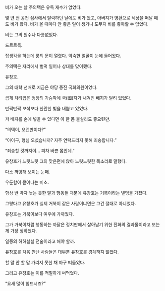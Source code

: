 비가 오는 날 주의택은 유독 재수가 없었다.

몇 년 전 공천 심사에서 탈락하던 날에도 비가 왔고, 아버지가 병환으로 세상을 떠날 때도 비가 왔다. 비가 올 때마다 안 좋은 일이 생기니 도무지 비를 좋아할 수 없었다.

비는 그의 원수나 다름없었다.

드르르륵.

잡생각을 하는데 룸의 문이 열렸다. 익숙한 얼굴이 눈에 들어왔다.

주의택은 자리에서 벌떡 일어나 상대를 맞이했다.

유창호.

그의 대학 선배로 지금은 야당 중진 국회의원이었다.

곱게 차려입은 정장의 가슴팍에 국(國)자가 새겨진 배지가 달려 있었다.

반짝반짝 보석보다 찬란한 빛을 내뿜고 있었다.

저 배지를 손에 넣을 수 있다면 이 한 몸 불살라도 좋으련만.

“의택이, 오랜만이다?”

“아이구, 형님 오셨습니까? 자주 연락드리지 못해 죄송합니다.”

“죄송할 것까지야… 피차 바쁜 몸인데.”

유창호가 느릿느릿 그의 맞은편에 앉아 느릿느릿한 목소리로 말했다.

다소 꺼벙해 보이는 눈매.

우둔함이 묻어나는 미소.

항상 반 박자 늦는 듯한 말과 행동들 때문에 유창호는 거북이라는 별명을 가졌다.

그렇다고 유창호가 실제 거북이 같은 사람이냐면은 그건 절대로 아니었다.

유창호는 거북이보다 여우에 가까웠다.

그가 거북이처럼 행동하는 까닭은 정치판에서 살아남기 위한 진화의 결과물이라고 보는 게 가장 정확했다.

일종의 허허실실 전술이라고 해야 할까.

유창호를 처음 만난 사람들은 대부분 유창호를 경계하지 않았다.

할 말 안 할 말 가리지 못한 채 마구 떠들었다.

그리고 유창호는 이를 적절하게 써먹었다.

“요새 많이 힘드시죠?”